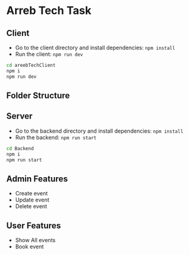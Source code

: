 # Arreb Tech Task

## Client

- Go to the client directory and install dependencies: `npm install`
- Run the client: `npm run dev`

```sh
cd areebTechClient
npm i
npm run dev
```

## Folder Structure

## Server

- Go to the backend directory and install dependencies: `npm install`
- Run the backend: `npm run start`

```sh
cd Backend
npm i
npm run start
```

## Admin Features

- Create event
- Update event
- Delete event

## User Features

- Show All events
- Book event
